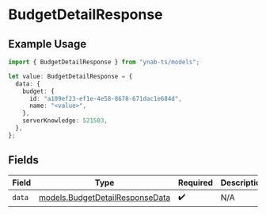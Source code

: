 # BudgetDetailResponse

## Example Usage

```typescript
import { BudgetDetailResponse } from "ynab-ts/models";

let value: BudgetDetailResponse = {
  data: {
    budget: {
      id: "a109ef23-ef1e-4e58-8678-671dac1e684d",
      name: "<value>",
    },
    serverKnowledge: 521503,
  },
};
```

## Fields

| Field                                                                    | Type                                                                     | Required                                                                 | Description                                                              |
| ------------------------------------------------------------------------ | ------------------------------------------------------------------------ | ------------------------------------------------------------------------ | ------------------------------------------------------------------------ |
| `data`                                                                   | [models.BudgetDetailResponseData](../models/budgetdetailresponsedata.md) | :heavy_check_mark:                                                       | N/A                                                                      |